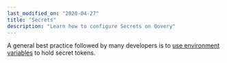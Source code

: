 ```yaml
---
last_modified_on: "2020-04-27"
title: "Secrets"
description: "Learn how to configure Secrets on Qovery"
---
```

A general best practice followed by many developers is to [use environment variables][docs.environment-variables] to hold secret tokens.


[docs.environment-variables]: /docs/using-qovery/configuration/environment-variables/

